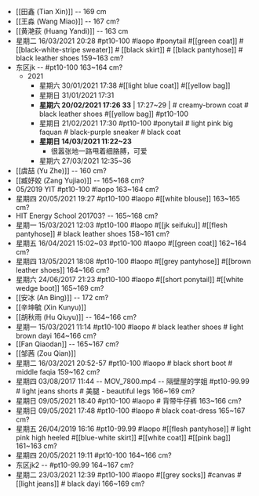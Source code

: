 - [[田鑫 (Tian Xin)]] -- 169 cm
- [[王淼 (Wang Miao)]] -- 167 cm?
- [[黄滟荻 (Huang Yandi)]] -- 163 cm
- 星期二 16/03/2021 20:28 #pt10-100 #laopo #ponytail #[[green coat]]  #[[black-white-stripe sweater]] # [[black skirt]] # [[black pantyhose]] # black leather shoes   159~163 cm?
- 东区jk -- #pt10-100   163~164 cm?
    - 2021
        - 星期六 30/01/2021 17:38 #[[light blue coat]] #[[yellow bag]]
        - 星期日 31/01/2021 17:31
        - __星期六 20/02/2021 17:26 33__ | 17:27~29 | # creamy-brown coat # black leather shoes #[[yellow bag]] #pt10-100
        - 星期日 21/02/2021 17:30 #pt10-100 #ponytail # light pink big faquan # black-purple sneaker # black coat
        - __星期日 14/03/2021 11:22~23__
            - 很嚣张地一路甩着细胳膊，可爱
        - 星期六 27/03/2021 12:35~36
- [[虞喆 (Yu Zhe)]] -- 160 cm?
- [[臧妤姣 (Zang Yujiao)]] -- 165~168 cm?
- 05/2019 YIT #pt10-100 #laopo   163~164 cm?
- 星期四 20/05/2021 19:27 #pt10-100 #laopo #[[white blouse]]   163~165 cm?
- HIT Energy School 201703? -- 165~168 cm?
- 星期一 15/03/2021 12:03 #pt10-100 #laopo #[[jk seifuku]] #[[flesh pantyhose]] # black leather shoes   158~161 cm?
- 星期五 16/04/2021 15:02~03 #pt10-100 #laopo #[[green coat]]   162~164 cm?
- 星期四 13/05/2021 18:08 #pt10-100 #laopo #[[grey pantyhose]] #[[brown leather shoes]]   164~166 cm?
- 星期六 24/06/2017 21:23 #pt10-100 #laopo #[[short ponytail]] #[[white wedge boot]]   165~169 cm?
- [[安冰 (An Bing)]] -- 172 cm?
- [[辛坤毓 (Xin Kunyu)]]
- [[胡秋雨 (Hu Qiuyu)]] -- 164~166 cm?
- 星期一 15/03/2021 11:14 #pt10-100 #laopo # black leather shoes # light brown dayi   164~166 cm?
- [[Fan Qiaodan]] -- 165~167 cm?
- [[邹茜 (Zou Qian)]]
- 星期二 16/03/2021 20:52-57 #pt10-100 #laopo # black short boot # middle faqia   159~162 cm?
- 星期四 03/08/2017 11:44 -- MOV_7800.mp4 -- 隔壁屋的学姐 #pt10-99.99 # light jeans shorts # 美腿 - beautiful legs   166~169 cm?
- 星期日 09/05/2021 18:40 #pt10-100 #laopo # 背带牛仔裤   163~166 cm?
- 星期日 09/05/2021 17:48 #pt10-100 #laopo # black coat-dress   165~167 cm?
- 星期五 26/04/2019 16:16 #pt10-99.99 #laopo #[[flesh pantyhose]] # light pink high heeled #[[blue-white skirt]] #[[white coat]] #[[pink bag]]   161~163 cm?
- 星期四 20/05/2021 19:11 #pt10-100   164~166 cm?
- 东区jk2 -- #pt10-99.99   164~167 cm?
- 星期二 23/03/2021 12:39 #pt10-100 #laopo #[[grey socks]] #canvas #[[light jeans]] # black dayi   166~169 cm?
